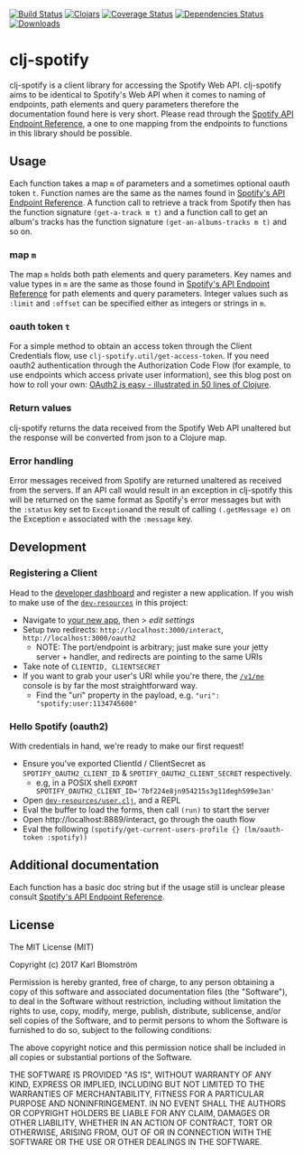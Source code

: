 [![Build Status](https://travis-ci.org/blmstrm/clj-spotify.svg?branch=master)](https://travis-ci.org/blmstrm/clj-spotify)
[![Clojars](https://img.shields.io/clojars/v/clj-spotify.svg)](http://clojars.org/clj-spotify)
[![Coverage Status](https://coveralls.io/repos/blmstrm/clj-spotify/badge.svg?branch=master&service=github)](https://coveralls.io/github/blmstrm/clj-spotify?branch=master)
[![Dependencies Status](https://versions.deps.co/Blmstrm/clj-spotify/status.svg)](https://versions.deps.co/Blmstrm/clj-spotify)
[![Downloads](https://versions.deps.co/Blmstrm/clj-spotify/downloads.svg)](https://versions.deps.co/Blmstrm/clj-spotify)
# clj-spotify
clj-spotify is a client library for accessing the Spotify Web API. clj-spotify aims to be identical to Spotify's Web API when it comes to naming of endpoints, path elements and query parameters therefore the documentation found here is very short. Please read through the [Spotify API Endpoint Reference](https://developer.spotify.com/web-api/endpoint-reference/), a one to one mapping from the endpoints to functions in this library should be possible.

## Usage
Each function takes a map `m` of parameters and a sometimes optional oauth token `t`. Function names are the same as the names found in [Spotify's API Endpoint Reference](https://developer.spotify.com/web-api/endpoint-reference/). A function call to retrieve a track from Spotify then has the function signature `(get-a-track m t)` and a function call to get an album's tracks has the function signature `(get-an-albums-tracks m t)` and so on.

### map `m`
The map `m` holds both path elements and query parameters.
Key names and value types in `m` are the same as those found in [Spotify's API Endpoint Reference](https://developer.spotify.com/web-api/endpoint-reference/) for path elements and query parameters. Integer values such as `:limit` and `:offset` can be specified either as integers or strings in `m`. 

### oauth token `t`
For a simple method to obtain an access token through the Client Credentials flow, use `clj-spotify.util/get-access-token`. If you need oauth2 authentication through the Authorization Code Flow (for example, to use endpoints which access private user information), see this blog post on how to roll your own: [OAuth2 is easy - illustrated in 50 lines of Clojure](http://leonid.shevtsov.me/en/oauth2-is-easy).

### Return values
clj-spotify returns the data received from the Spotify Web API unaltered but the response will be converted from json to a Clojure map.

### Error handling
Error messages received from Spotify are returned unaltered as received from the servers. If an API call would result in an exception in clj-spotify this will be returned on the same format as Spotify's error messages but with the `:status` key set to `Exception`and the result of calling `(.getMessage e)` on the Exception `e` associated with the `:message` key.

## Development
### Registering a Client
Head to the [developer dashboard](https://developer.spotify.com/dashboard) and register a new application.
If you wish to make use of the [`dev-resources`](./dev-resources/user.clj) in this project:
- Navigate to [your new app](https://developers.spotify.com/dashboard/applications), then > _edit settings_
- Setup two redirects: `http://localhost:3000/interact`, `http://localhost:3000/oauth2`
  * NOTE: The port/endpoint is arbitrary; just make sure your jetty server + handler, and redirects are pointing to the same URIs
- Take note of `CLIENTID, CLIENTSECRET`
- If you want to grab your user's URI while you're there, the [`/v1/me`](https://developer.spotify.com/console/get-current-user/) console is by far the most straightforward way.
  * Find the "uri" property in the payload, e.g. `"uri": "spotify:user:1134745600"`

### Hello Spotify (oauth2)
With credentials in hand, we're ready to make our first request!
- Ensure you've exported ClientId / ClientSecret as `SPOTIFY_OAUTH2_CLIENT_ID` & `SPOTIFY_OAUTH2_CLIENT_SECRET` respectively.
  * e.g, in a POSIX shell `EXPORT SPOTIFY_OAUTH2_CLIENT_ID='7bf224e8jn954215s3g11degh599e3an'`
- Open [`dev-resources/user.clj`](./dev-resources/user.clj), and a REPL
- Eval the buffer to load the forms, then call `(run)` to start the server
- Open http://localhost:8889/interact, go through the oauth flow
- Eval the following `(spotify/get-current-users-profile {} (lm/oauth-token :spotify))`

## Additional documentation
Each function has a basic doc string but if the usage still is unclear please consult [Spotify's API Endpoint Reference](https://developer.spotify.com/web-api/endpoint-reference/).

## License

The MIT License (MIT)

Copyright (c) 2017 Karl Blomström

Permission is hereby granted, free of charge, to any person obtaining a copy
of this software and associated documentation files (the "Software"), to deal
in the Software without restriction, including without limitation the rights
to use, copy, modify, merge, publish, distribute, sublicense, and/or sell
copies of the Software, and to permit persons to whom the Software is
furnished to do so, subject to the following conditions:

The above copyright notice and this permission notice shall be included in
all copies or substantial portions of the Software.

THE SOFTWARE IS PROVIDED "AS IS", WITHOUT WARRANTY OF ANY KIND, EXPRESS OR
IMPLIED, INCLUDING BUT NOT LIMITED TO THE WARRANTIES OF MERCHANTABILITY,
FITNESS FOR A PARTICULAR PURPOSE AND NONINFRINGEMENT. IN NO EVENT SHALL THE
AUTHORS OR COPYRIGHT HOLDERS BE LIABLE FOR ANY CLAIM, DAMAGES OR OTHER
LIABILITY, WHETHER IN AN ACTION OF CONTRACT, TORT OR OTHERWISE, ARISING FROM,
OUT OF OR IN CONNECTION WITH THE SOFTWARE OR THE USE OR OTHER DEALINGS IN
THE SOFTWARE.
